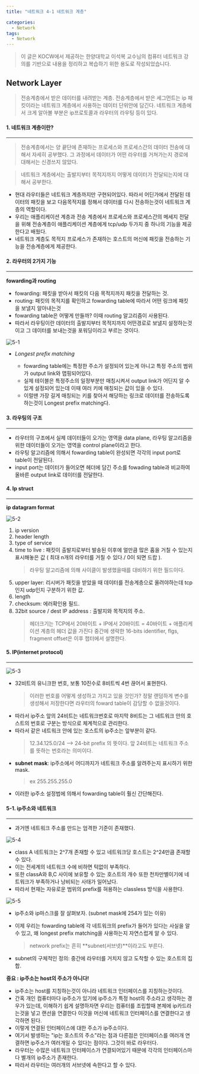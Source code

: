 ```yaml
---
title: "네트워크 4-1 네트워크 계층"

categories:
  - Network
tags:
  - Network
---
```


> 이 글은 KOCW에서 제공하는 한양대학교 이석복 교수님의 컴퓨터 네트워크 강의를 기반으로 내용을 정리하고 복습하기 위한 용도로 작성되었습니다.

## Network Layer

> 전송계층에서 받은 데이터를 내려받는 계층. 전송계층에서 받은 세그먼트는 ip 패킷이라는 네트워크 계층에서 사용하는 데이터 단위안에 담긴다. 네트워크 계층에서 크게 알아볼 부분은 ip프로토콜과 라우터의 라우팅 등이 있다.

#### 1. 네트워크 계층이란?

---

> 전송계층에서는 양 끝단에 존재하는 프로세스와 프로세스간의 데이터 전송에 대해서 자세히 공부했다. 그 과정에서 데이터가 어떤 라우터를 거쳐가는지 경로에 대해서는 신경쓰지 않았다.

> 네트워크 계층에서는 출발지부터 목적지까지 어떻게 데이터가 전달되는지에 대해서 공부한다.

- 현대 라우터들은 네트워크 계층까지만 구현되어있다. 따라서 어딘가에서 전달된 데이터의 패킷을 보고 다음목적지를 정해서 데이터를 다시 전송하는것이 네트워크 계층의 역할이다.
- 우리는 애플리케이션 계층과 전송 계층에서 프로세스와 프로세스간의 메세지 전달을 위해 전송계층이 애플리케이션 계층에게 tcp/udp 두가지 중 하나의 기능을 제공한다고 배웠다.
- 네트워크 계층도 목적지 프로세스가 존재하는 호스트의 머신에 패킷을 전송하는 기능을 전송계층에게 제공한다.

#### 2. 라우터의 2가지 기능

---

**fowarding과 routing**

- fowarding: 패킷을 받아서 패킷의 다음 목적지까지 패킷을 전달하는 것.
- routing: 패킷의 목적지를 확인하고 fowarding table에 따라서 어떤 링크에 패킷을 보낼지 알아내는것
- fowarding table은 어떻게 만들까? 이때 routing 알고리즘이 사용된다.
- 따라서 라우팅이란 데이터의 출발지부터 목적지까지 어떤경로로 보낼지 설정하는것이고 그 데이터를 보내는것을 포워딩이라고 부르는 것이다.

![5-1](https://github.com/mjh851819/mjh851819.github.io/assets/70308520/c06d3c7e-5b2e-4240-b5ef-90ab7f782d87)

- _Longest prefix matching_

  - fowarding table에는 특정한 주소가 설정되어 있는게 아니고 특정 주소의 범위가 output link와 맵핑되어있다.
  - 실제 테이블은 특정주소의 일정부분만 매칭시켜서 output link가 어딘지 알 수 있게 설정되어 있는데 이때 여러 키에 매칭되는 값이 있을 수 있다.
  - 이럴땐 가장 길게 매칭되는 키를 찾아서 해당하는 링크로 데이터를 전송하도록 하는것이 Longest prefix matching다.

#### 3. 라우팅의 구조

---

- 라우터의 구조에서 실제 데이터들이 오가는 영역을 data plane, 라우팅 알고리즘을 위한 데이터들이 오가는 영역을 control plane이라고 한다.
- 라우팅 알고리즘에 의해서 fowarding table이 완성되면 각각의 input port로 table이 전달된다.
- input port는 데이터가 들어오면 헤더에 담긴 주소를 fowading table과 비교하여 올바른 output link로 데이터를 전달한다.

#### 4. Ip struct

---

**ip datagram format**

![5-2](https://github.com/mjh851819/mjh851819.github.io/assets/70308520/2c78926c-7333-42be-b8e6-e0fda67773d3)

1. ip version
2. header length
3. type of service
4. time to live : 패킷이 출발지로부터 발송된 이후에 얼만큼 많은 홉을 거칠 수 있는지 표시해놓은 값 ( 최대 n개의 라우터를 거칠 수 있다./ 0이 되면 드랍 ).
   > 라우팅 알고리즘에 의해 사이클이 발생했을때를 대비하기 위한 필드이다.
5. upper layer: 리시버가 패킷을 받았을 때 데이터를 전송계층으로 올려야하는데 tcp인지 udp인지 구분하기 위한 값.
6. length
7. checksum: 에러확인용 필드.
8. 32bit source / dest IP address : 출발지와 목적지의 주소.
   > 헤더크기는 TCP에서 20바이트 + IP에서 20바이트 = 40바이트 + 애플리케이션 계층의 헤더 값을 가진다
   > 중간에 생략한 16-bits identifier, flgs, fragment offset은 이후 챕터에서 설명한다.

#### 5. IP(internet protocol)

---

![5-3](https://github.com/mjh851819/mjh851819.github.io/assets/70308520/c44cc19a-76fc-4c51-a341-496fba597e11)

- 32비트의 유니크한 번호, 보통 10진수로 8비트씩 4번 끊어서 표현한다.
  > 이러한 번호를 어떻게 생성하고 가지고 있을 것인가? 정말 랜덤하게 변수를 생성해서 저장한다면 라우터의 foward table이 감당할 수 없을것이다.
- 따라서 ip주소 앞의 24비트는 네트워크번호로 마지막 8비트는 그 네트워크 안의 호스트의 번호로 구분는 방식으로 체계적으로 관리한다.
- 따라서 같은 네트워크 안에 있는 호스트의 ip주소는 앞부분이 같다.
  > 12.34.125.0/24 --> 24-bit prefix 의 뜻이다. 앞 24비트는 네트워크 주소를 뜻하는 번호라는 의미이다.
- **subnet mask**: ip주소에서 어디까지가 네트워크 주소를 알려주는지 표시하기 위한 mask.
  > ex 255.255.255.0
- 이러한 ip주소 설정법에 의해서 fowarding table이 훨신 간단해진다.

#### 5-1. ip주소와 네트워크

---

- 과거엔 네트워크 주소를 만드는 엄격한 기준이 존재했다.

![5-4](https://github.com/mjh851819/mjh851819.github.io/assets/70308520/ddb0d3b7-2dcd-4609-bd0c-b70030836c90)

- class A 네트워크는 2^7개 존재할 수 있고 네트워크당 호스트는 2^24만큼 존재할 수 있다.
- 이는 전세계의 네트워크 수에 비하면 턱없이 부족하다.
- 또한 classA와 B,C 사이에 보유할 수 있는 호스트의 개수 또한 천차만별이기에 네트워크가 부족하거나 낭비되는 사태가 일어났다.
- 따라서 현재는 자유로운 범위의 prefix를 혀용하는 classless 방식을 사용한다.

![5-5](https://github.com/mjh851819/mjh851819.github.io/assets/70308520/50a2cc9a-0009-48f1-a607-273778a609bb)

- ip주소와 ip마스크를 잘 살펴보자. (subnet mask에 254가 있는 이유)
- 이제 우리는 fowarding table에 각 네트워크의 prefix가 들어가 있다는 사실을 알 수 있고, 왜 longest prefix matching을 사용하는지 자연스럽게 알 수 있다.

  > network prefix는 흔히 **subnet(서브넷)**이라고도 부른다.

- subnet의 구체적인 정의: 중간에 라우터를 거치지 않고 도착할 수 있는 호스트의 집합.

**중요 : ip주소는 host의 주소가 아니다!**

- ip주소는 host를 지칭하는것이 아니라 네트워크 인터페이스를 지칭하는것이다.
- 간혹 개인 컴퓨터마다 ip주소가 있기에 ip주소가 특정 host의 주소라고 생각하는 경우가 있는데, 이해하기 쉽게 설명하자면 우리는 컴퓨터를 조립할때 본체에 ip카드라는것을 넣고 랜선을 연결한다 이것을 머신에 네트워크 인터페이스를 연결한다고 생각하면 된다.
- 이렇게 연결된 인터페이스에 대한 주소가 ip주소이다.
- 여기서 발생하는 "ip는 호스트의 주소"라는 점과 다른점은 인터페이스를 여러개 연결하면 ip주소가 여러개일 수 있다는 점이다. 그것이 바로 라우터다.
- 라우터는 수많은 네트워크 인터페이스가 연결되어있기 때문에 각각의 인터페이스마다
  별개의 ip주소가 존재한다.
- 따라서 라우터는 여러개의 서브넷에 속한다고 할 수 있다.
